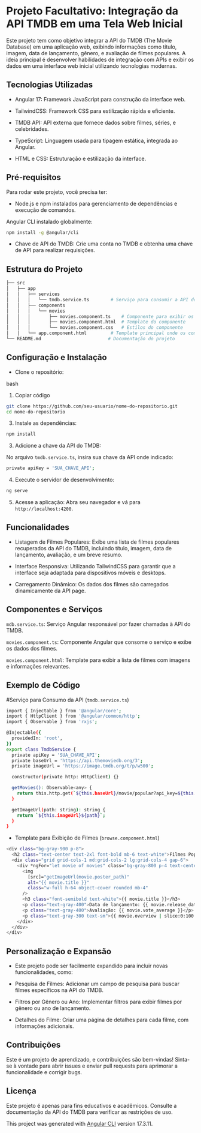 # Projeto Facultativo: Integração da API TMDB em uma Tela Web Inicial

Este projeto tem como objetivo integrar a API do TMDB (The Movie Database) em uma aplicação web, exibindo informações como título, imagem, data de lançamento, gênero, e avaliação de filmes populares. A ideia principal é desenvolver habilidades de integração com APIs e exibir os dados em uma interface web inicial utilizando tecnologias modernas.


## Tecnologias Utilizadas

- Angular 17: Framework JavaScript para construção da interface web.
  
- TailwindCSS: Framework CSS para estilização rápida e eficiente.
  
- TMDB API: API externa que fornece dados sobre filmes, séries, e celebridades.
  
- TypeScript: Linguagem usada para tipagem estática, integrada ao Angular.
  
- HTML e CSS: Estruturação e estilização da interface.

## Pré-requisitos

Para rodar este projeto, você precisa ter:

- Node.js e npm instalados para gerenciamento de dependências e execução de comandos.

Angular CLI instalado globalmente:

```bash
npm install -g @angular/cli
```

- Chave de API do TMDB: Crie uma conta no TMDB e obtenha uma chave de API para realizar requisições.

## Estrutura do Projeto

```bash
├── src
│   ├── app
│   │   ├── services
│   │   │   └── tmdb.service.ts        # Serviço para consumir a API do TMDB
│   │   ├── components
│   │   │   └── movies
│   │   │       ├── movies.component.ts    # Componente para exibir os filmes
│   │   │       ├── movies.component.html  # Template do componente
│   │   │       └── movies.component.css   # Estilos do componente
│   │   └── app.component.html         # Template principal onde os componentes são inseridos
└── README.md                         # Documentação do projeto
```

## Configuração e Instalação

- Clone o repositório:

bash
1. Copiar código

```bash
git clone https://github.com/seu-usuario/nome-do-repositorio.git
cd nome-do-repositorio
```

3. Instale as dependências:

```bash
npm install
```

3. Adicione a chave da API do TMDB:

No arquivo `tmdb.service.ts`, insira sua chave da API onde indicado:

```bash
private apiKey = 'SUA_CHAVE_API';
```

4. Execute o servidor de desenvolvimento:

```bash
ng serve
```

5. Acesse a aplicação: Abra seu navegador e vá para `http://localhost:4200`.


## Funcionalidades

- Listagem de Filmes Populares: Exibe uma lista de filmes populares recuperados da API do TMDB, incluindo título, imagem, data de lançamento, avaliação, e um breve resumo.

- Interface Responsiva: Utilizando TailwindCSS para garantir que a interface seja adaptada para dispositivos móveis e desktops.

- Carregamento Dinâmico: Os dados dos filmes são carregados dinamicamente da API page.

## Componentes e Serviços

`mdb.service.ts`: Serviço Angular responsável por fazer chamadas à API do TMDB.

`movies.component.ts`: Componente Angular que consome o serviço e exibe os dados dos filmes.

`movies.component.html`: Template para exibir a lista de filmes com imagens e informações relevantes.

## Exemplo de Código

#Serviço para Consumo da API (`tmdb.service.ts`)

```bash
import { Injectable } from '@angular/core';
import { HttpClient } from '@angular/common/http';
import { Observable } from 'rxjs';

@Injectable({
  providedIn: 'root',
})
export class TmdbService {
  private apiKey = 'SUA_CHAVE_API';
  private baseUrl = 'https://api.themoviedb.org/3';
  private imageUrl = 'https://image.tmdb.org/t/p/w500';

  constructor(private http: HttpClient) {}

  getMovies(): Observable<any> {
    return this.http.get(`${this.baseUrl}/movie/popular?api_key=${this.apiKey}`);
  }

  getImageUrl(path: string): string {
    return `${this.imageUrl}${path}`;
  }
}
```

- Template para Exibição de Filmes (`browse.component.html`)

```bash
<div class="bg-gray-900 p-8">
  <h2 class="text-center text-2xl font-bold mb-6 text-white">Filmes Populares</h2>
  <div class="grid grid-cols-1 md:grid-cols-2 lg:grid-cols-4 gap-6">
    <div *ngFor="let movie of movies" class="bg-gray-800 p-4 text-center rounded">
      <img
        [src]="getImageUrl(movie.poster_path)"
        alt="{{ movie.title }}"
        class="w-full h-64 object-cover rounded mb-4"
      />
      <h3 class="font-semibold text-white">{{ movie.title }}</h3>
      <p class="text-gray-400">Data de lançamento: {{ movie.release_date }}</p>
      <p class="text-gray-400">Avaliação: {{ movie.vote_average }}</p>
      <p class="text-gray-300 text-sm">{{ movie.overview | slice:0:100 }}...</p>
    </div>
  </div>
</div>
```

## Personalização e Expansão

- Este projeto pode ser facilmente expandido para incluir novas funcionalidades, como:

- Pesquisa de Filmes: Adicionar um campo de pesquisa para buscar filmes específicos na API do TMDB.

- Filtros por Gênero ou Ano: Implementar filtros para exibir filmes por gênero ou ano de lançamento.

- Detalhes do Filme: Criar uma página de detalhes para cada filme, com informações adicionais.

## Contribuições

Este é um projeto de aprendizado, e contribuições são bem-vindas! Sinta-se à vontade para abrir issues e enviar pull requests para aprimorar a funcionalidade e corrigir bugs.

## Licença

Este projeto é apenas para fins educativos e acadêmicos. Consulte a documentação da API do TMDB para verificar as restrições de uso.

This project was generated with [Angular CLI](https://github.com/angular/angular-cli) version 17.3.11.
